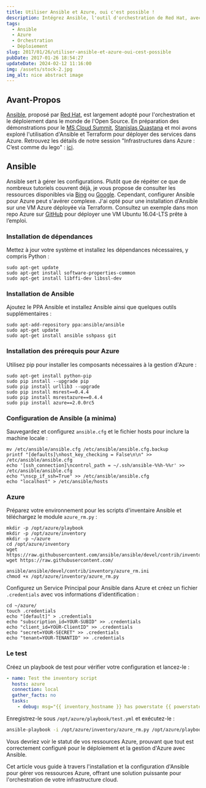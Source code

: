 ```yaml
---
title: Utiliser Ansible et Azure, oui c'est possible !
description: Intégrez Ansible, l'outil d'orchestration de Red Hat, avec Azure pour le déploiement et la gestion de vos infrastructures cloud.
tags:
  - Ansible
  - Azure
  - Orchestration
  - Déploiement
slug: 2017/01/26/utiliser-ansible-et-azure-oui-cest-possible
pubDate: 2017-01-26 18:54:27
updateDate: 2024-02-12 11:16:00
img: /assets/stock-2.jpg
img_alt: nice abstract image
---
```


## Avant-Propos

[Ansible](https://www.ansible.com/), proposé par [Red Hat](https://www.redhat.com/fr), est largement adopté pour l'orchestration et le déploiement dans le monde de l'Open Source. En préparation des démonstrations pour le [MS Cloud Summit](https://mscloudsummit.fr/fr/accueil/), [Stanislas Quastana](https://stanislas.io/) et moi avons exploré l'utilisation d'Ansible et Terraform pour déployer des services dans Azure. Retrouvez les détails de notre session "Infrastructures dans Azure : C’est comme du lego" : [ici](http://aka.ms/cloudsummitlego).

## Ansible

Ansible sert à gérer les configurations. Plutôt que de répéter ce que de nombreux tutoriels couvrent déjà, je vous propose de consulter les ressources disponibles via [Bing](https://www.bing.com/search?q=tutorial+installation+ansible&go=Envoyer&qs=n&form=QBLH&sp=-1&pq=tutorial+installation+ansible&sc=3-24&sk=&cvid=12AEAA43E790440088D942223E35173A) ou [Google](https://www.google.fr/#q=tutorial+install+ansible). Cependant, configurer Ansible pour Azure peut s'avérer complexe. J'ai opté pour une installation d'Ansible sur une VM Azure déployée via Terraform. Consultez un exemple dans mon repo Azure sur [GitHub](https://github.com/EtienneDeneuve/Azure/tree/master/Terraform/01%20-%20IaaS) pour déployer une VM Ubuntu 16.04-LTS prête à l’emploi.

### Installation de dépendances

Mettez à jour votre système et installez les dépendances nécessaires, y compris Python :

```shell
sudo apt-get update
sudo apt-get install software-properties-common
sudo apt-get install libffi-dev libssl-dev
```

### Installation de Ansible

Ajoutez le PPA Ansible et installez Ansible ainsi que quelques outils supplémentaires :

```shell
sudo apt-add-repository ppa:ansible/ansible
sudo apt-get update
sudo apt-get install ansible sshpass git
```

### Installation des prérequis pour Azure

Utilisez pip pour installer les composants nécessaires à la gestion d'Azure :

```shell
sudo apt-get install python-pip
sudo pip install --upgrade pip
sudo pip install urllib3 --upgrade
sudo pip install msrest==0.4.4
sudo pip install msrestazure==0.4.4
sudo pip install azure==2.0.0rc5
```

### Configuration de Ansible (a minima)

Sauvegardez et configurez `ansible.cfg` et le fichier hosts pour inclure la machine locale :

```shell
mv /etc/ansible/ansible.cfg /etc/ansible/ansible.cfg.backup
printf "[defaults]\nhost_key_checking = False\n\n" >> /etc/ansible/ansible.cfg
echo '[ssh_connection]\ncontrol_path = ~/.ssh/ansible-%%h-%%r' >> /etc/ansible/ansible.cfg
echo "\nscp_if_ssh=True" >> /etc/ansible/ansible.cfg
echo "localhost" > /etc/ansible/hosts
```

### Azure

Préparez votre environnement pour les scripts d'inventaire Ansible et téléchargez le module `azure_rm.py` :

```shell
mkdir -p /opt/azure/playbook
mkdir -p /opt/azure/inventory
mkdir -p ~/azure
cd /opt/azure/inventory
wget https://raw.githubusercontent.com/ansible/ansible/devel/contrib/inventory/azure_rm.py
wget https://raw.githubusercontent.com/

ansible/ansible/devel/contrib/inventory/azure_rm.ini
chmod +x /opt/azure/inventory/azure_rm.py
```

Configurez un Service Principal pour Ansible dans Azure et créez un fichier `.credentials` avec vos informations d'identification :

```shell
cd ~/azure/
touch .credentials
echo "[default]" > .credentials
echo "subscription_id=YOUR-SUBID" >> .credentials
echo "client_id=YOUR-ClientID" >> .credentials
echo "secret=YOUR-SECRET" >> .credentials
echo "tenant=YOUR-TENANTID" >> .credentials
```

### Le test

Créez un playbook de test pour vérifier votre configuration et lancez-le :

```yaml
- name: Test the inventory script
  hosts: azure
  connection: local
  gather_facts: no
  tasks:
    - debug: msg="{{ inventory_hostname }} has powerstate {{ powerstate }}"
```

Enregistrez-le sous `/opt/azure/playbook/test.yml` et exécutez-le :

```bash
ansible-playbook -i /opt/azure/inventory/azure_rm.py /opt/azure/playbook/test.yml
```

Vous devriez voir le statut de vos ressources Azure, prouvant que tout est correctement configuré pour le déploiement et la gestion d'Azure avec Ansible.

Cet article vous guide à travers l'installation et la configuration d'Ansible pour gérer vos ressources Azure, offrant une solution puissante pour l'orchestration de votre infrastructure cloud.
